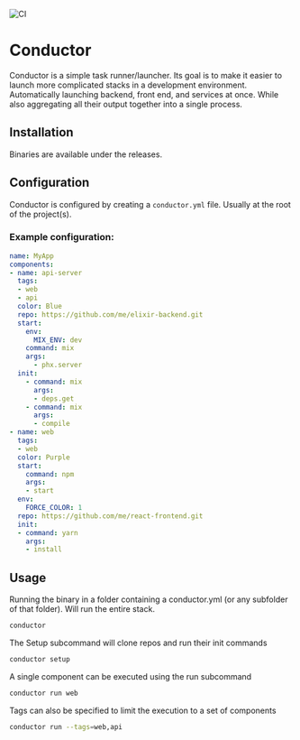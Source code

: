 ![CI](https://github.com/5Sigma/conductor/workflows/CI/badge.svg)

# Conductor

Conductor is a simple task runner/launcher. Its goal is to make it easier to launch more complicated stacks in a development environment. Automatically launching backend, front end, and services at once. While also aggregating all their output together into a single process.


## Installation

Binaries are available under the releases.


## Configuration

Conductor is configured by creating a `conductor.yml` file. Usually at the root of the project(s).


### Example configuration:

``` yaml
name: MyApp
components: 
- name: api-server
  tags: 
  - web
  - api
  color: Blue
  repo: https://github.com/me/elixir-backend.git
  start:
    env:
      MIX_ENV: dev
    command: mix
    args: 
      - phx.server
  init:
    - command: mix 
      args: 
      - deps.get
    - command: mix
      args:
      - compile
- name: web
  tags: 
  - web
  color: Purple
  start:
    command: npm
    args: 
    - start
  env:
    FORCE_COLOR: 1
  repo: https://github.com/me/react-frontend.git
  init:
  - command: yarn
    args: 
    - install


```


## Usage

Running the binary in a folder containing a conductor.yml (or any subfolder of that folder). Will run the entire stack.

``` sh
conductor 
```

The Setup subcommand will clone repos and run their init commands

``` sh
conductor setup
```

A single component can be executed using the run subcommand

``` sh
conductor run web
```


Tags can also be specified to limit the execution to a set of components

``` sh
conductor run --tags=web,api
```
